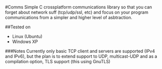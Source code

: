 #Comms
Simple C crossplatform communications library so that you can forget about network suff (tcp/udp/ssl, etc) and focus on your program communications from a simpler and higher level of asbtraction.

##Tested on
* Linux (Ubuntu)
* Windows XP

###Notes
Currently only basic TCP client and servers are supported (IPv4 and IPv6), but the plan is to extend support to UDP, multicast-UDP and as a compilation option, TLS support (this using GnuTLS)